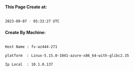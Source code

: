 
   
#### This Page Create at:

```bash

2023-09-07 - 05:32:27 UTC

```

#### Create By Machine:

```bash

Host Name : fv-az444-271

platform  : Linux-5.15.0-1041-azure-x86_64-with-glibc2.35

Ip Local  : 10.1.0.137

```

